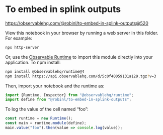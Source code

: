 # To embed in splink outputs

https://observablehq.com/@robinl/to-embed-in-splink-outputs@520

View this notebook in your browser by running a web server in this folder. For
example:

~~~sh
npx http-server
~~~

Or, use the [Observable Runtime](https://github.com/observablehq/runtime) to
import this module directly into your application. To npm install:

~~~sh
npm install @observablehq/runtime@4
npm install https://api.observablehq.com/d/5c0f40059131a129.tgz?v=3
~~~

Then, import your notebook and the runtime as:

~~~js
import {Runtime, Inspector} from "@observablehq/runtime";
import define from "@robinl/to-embed-in-splink-outputs";
~~~

To log the value of the cell named “foo”:

~~~js
const runtime = new Runtime();
const main = runtime.module(define);
main.value("foo").then(value => console.log(value));
~~~
